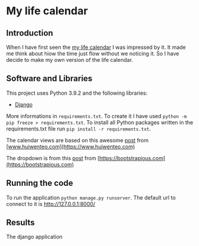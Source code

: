 # My life calendar

## Introduction

When I have first seen the [my life calendar]( https://www.ekn.io/calendar/) I was impressed by it. It made me think about hiow the time just flow without we noticing it. So I have decide to make my own version of the life calendar.

## Software and Libraries

This project uses Python 3.9.2 and the following libraries:
* [Django](https://www.djangoproject.com/)

More informations in `requirements.txt`. To create it I have used `python -m pip freeze > requirements.txt`. To install all Python packages written in the requirements.txt file run `pip install -r requirements.txt`.

The calendar views are based on this awesome [post](https://www.huiwenteo.com/normal/2018/07/24/django-calendar.html) from [www.huiwenteo.com](https://www.huiwenteo.com)

The dropdown is from this [post](https://bootstrapious.com/p/bootstrap-multiselect-dropdown) from [https://bootstrapious.com](https://bootstrapious.com)

## Running the code

To run the application `python manage.py runserver`. The default url to connect to it is http://127.0.0.1:8000/

## Results

The django application 
